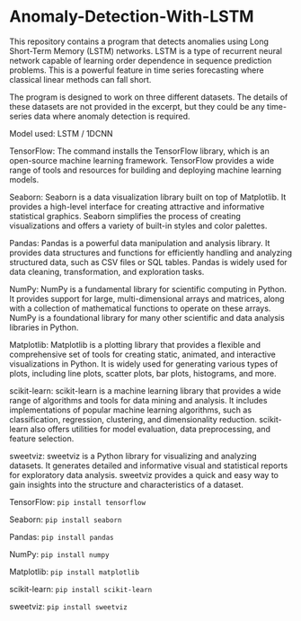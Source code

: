 # Anomaly-Detection-With-LSTM
This repository contains a program that detects anomalies using Long Short-Term Memory (LSTM) networks. LSTM is a type of recurrent neural network capable of learning order dependence in sequence prediction problems. This is a powerful feature in time series forecasting where classical linear methods can fall short.

The program is designed to work on three different datasets. The details of these datasets are not provided in the excerpt, but they could be any time-series data where anomaly detection is required.

Model used: LSTM / 1DCNN 

TensorFlow: The command installs the TensorFlow library, which is an open-source machine learning framework. TensorFlow provides a wide range of tools and resources for building and deploying machine learning models.

Seaborn: Seaborn is a data visualization library built on top of Matplotlib. It provides a high-level interface for creating attractive and informative statistical graphics. Seaborn simplifies the process of creating visualizations and offers a variety of built-in styles and color palettes.

Pandas: Pandas is a powerful data manipulation and analysis library. It provides data structures and functions for efficiently handling and analyzing structured data, such as CSV files or SQL tables. Pandas is widely used for data cleaning, transformation, and exploration tasks.

NumPy: NumPy is a fundamental library for scientific computing in Python. It provides support for large, multi-dimensional arrays and matrices, along with a collection of mathematical functions to operate on these arrays. NumPy is a foundational library for many other scientific and data analysis libraries in Python.

Matplotlib: Matplotlib is a plotting library that provides a flexible and comprehensive set of tools for creating static, animated, and interactive visualizations in Python. It is widely used for generating various types of plots, including line plots, scatter plots, bar plots, histograms, and more.

scikit-learn: scikit-learn is a machine learning library that provides a wide range of algorithms and tools for data mining and analysis. It includes implementations of popular machine learning algorithms, such as classification, regression, clustering, and dimensionality reduction. scikit-learn also offers utilities for model evaluation, data preprocessing, and feature selection.

sweetviz: sweetviz is a Python library for visualizing and analyzing datasets. It generates detailed and informative visual and statistical reports for exploratory data analysis. sweetviz provides a quick and easy way to gain insights into the structure and characteristics of a dataset.

TensorFlow: `pip install tensorflow`

Seaborn: `pip install seaborn`

Pandas: `pip install pandas`

NumPy: `pip install numpy`

Matplotlib: `pip install matplotlib`

scikit-learn: `pip install scikit-learn`

sweetviz: `pip install sweetviz`